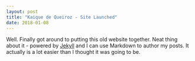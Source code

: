 ```yaml
---
layout: post
title: "Kaique de Queiroz - Site Launched"
date: 2018-01-08
---
```


Well. Finally got around to putting this old website together. Neat thing about it - powered by [Jekyll](http://jekyllrb.com) and I can use Markdown to author my posts. It actually is a lot easier than I thought it was going to be.